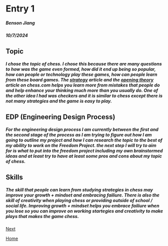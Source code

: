 # Entry 1
##### Benson Jiang
##### 10/7/2024

## Topic
##### I chose the topic of chess. I chose this because there are many questions to how was the game even formed, how did it end up being so popular, how can people or technology play these games, how can people learn from these board games. The [strategy](https://www.chess.com/articles/strategy) article and the [opening theory](https://www.chess.com/articles/opening-theory) article on chess.com helps you learn more from mistakes that people do and help enhance your thinking much more than you usually do. One of the other idea I had was checkers and it is similar to chess except there is not many strategies and the game is easy to play.

## EDP (Engineering Design Process)
##### For the engineering design process I am currently between the first and the second stage of the process as I am trying to figure out how I am going to outline my project and how I can research the topic to the best of my ability to work on the Freedom Project. the next step I will try to aim for is what to put into the freedom project including my own brainstormed ideas and at least try to have at least some pros and cons about my topic of chess.

## Skills
##### The skill that people can learn from studying strategies in chess may improve your growth + mindset and embracing failiure. There is also the skill of creativity when playing chess or providing outside of school / social life. Improving growth + mindset helps you embrace failiure when you lose so you can improve on working startegies and creativity to make plays that makes the game chess.

[Next](entry02.md)

[Home](../README.md)
